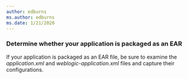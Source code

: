 ```yaml
---
author: edburns
ms.author: edburns
ms.date: 1/21/2020
---
```


### Determine whether your application is packaged as an EAR

If your application is packaged as an EAR file, be sure to examine the *application.xml* and *weblogic-application.xml* files and capture their configurations.
